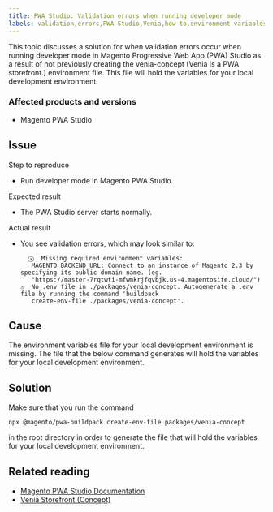 ```yaml
---
title: PWA Studio: Validation errors when running developer mode
labels: validation,errors,PWA Studio,Venia,how to,environment variables
---
```


This topic discusses a solution for when validation errors occur when running developer mode in Magento Progressive Web App (PWA) Studio as a result of not previously creating the venia-concept (Venia is a PWA storefront.) environment file. This file will hold the variables for your local development environment.

### Affected products and versions

* Magento PWA Studio

## Issue

Step to reproduce

* Run developer mode in Magento PWA Studio.

Expected result

* The PWA Studio server starts normally.

Actual result

* You see validation errors, which may look similar to:
    
    <pre><code class="language-clike">  ⓧ  Missing required environment variables:
     MAGENTO_BACKEND_URL: Connect to an instance of Magento 2.3 by specifying its public domain name. (eg.
     "https://master-7rqtwti-mfwmkrjfqvbjk.us-4.magentosite.cloud/")
  ⚠  No .env file in ./packages/venia-concept. Autogenerate a .env file by running the command 'buildpack
     create-env-file ./packages/venia-concept'.<br/></code></pre>
    
    

## Cause

The environment variables file for your local development environment is missing. The file that the below command generates will hold the variables for your local development environment.

## Solution

Make sure that you run the command

<pre><code class="language-clike">npx @magento/pwa-buildpack create-env-file packages/venia-concept<br/></code></pre>

in the root directory in order to generate the file that will hold the variables for your local development environment.

## Related reading

* [Magento PWA Studio Documentation](https://magento.github.io/pwa-studio/)
* [Venia Storefront (Concept)](https://magento.github.io/pwa-studio/venia-pwa-concept/)